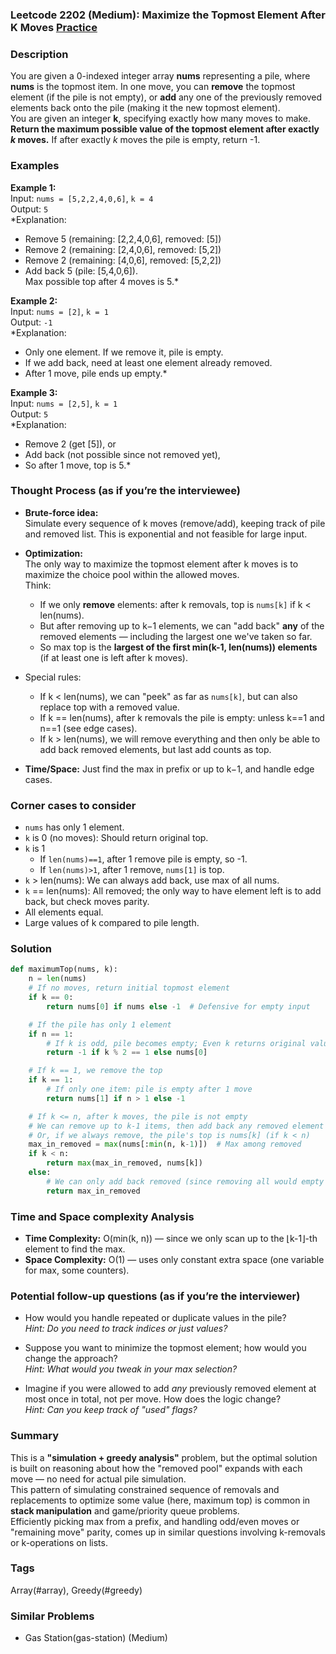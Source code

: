 ### Leetcode 2202 (Medium): Maximize the Topmost Element After K Moves [Practice](https://leetcode.com/problems/maximize-the-topmost-element-after-k-moves)

### Description  
You are given a 0-indexed integer array **nums** representing a pile, where **nums** is the topmost item. In one move, you can **remove** the topmost element (if the pile is not empty), or **add** any one of the previously removed elements back onto the pile (making it the new topmost element).  
You are given an integer **k**, specifying exactly how many moves to make.  
**Return the maximum possible value of the topmost element after exactly _k_ moves.** If after exactly _k_ moves the pile is empty, return -1.

### Examples  

**Example 1:**  
Input: `nums = [5,2,2,4,0,6]`, `k = 4`  
Output: `5`  
*Explanation:  
- Remove 5 (remaining: [2,2,4,0,6], removed: [5])  
- Remove 2 (remaining: [2,4,0,6], removed: [5,2])  
- Remove 2 (remaining: [4,0,6], removed: [5,2,2])  
- Add back 5 (pile: [5,4,0,6]).  
Max possible top after 4 moves is 5.*

**Example 2:**  
Input: `nums = [2]`, `k = 1`  
Output: `-1`  
*Explanation:  
- Only one element. If we remove it, pile is empty.  
- If we add back, need at least one element already removed.  
- After 1 move, pile ends up empty.*

**Example 3:**  
Input: `nums = [2,5]`, `k = 1`  
Output: `5`  
*Explanation:  
- Remove 2 (get [5]), or  
- Add back (not possible since not removed yet),  
- So after 1 move, top is 5.*

### Thought Process (as if you’re the interviewee)  
- **Brute-force idea:**  
  Simulate every sequence of k moves (remove/add), keeping track of pile and removed list. This is exponential and not feasible for large input.

- **Optimization:**  
  The only way to maximize the topmost element after k moves is to maximize the choice pool within the allowed moves.  
  Think:  
  - If we only **remove** elements: after k removals, top is `nums[k]` if k < len(nums).
  - But after removing up to k−1 elements, we can "add back" **any** of the removed elements — including the largest one we've taken so far.
  - So max top is the **largest of the first min(k-1, len(nums)) elements** (if at least one is left after k moves).

- Special rules:
  - If k < len(nums), we can "peek" as far as `nums[k]`, but can also replace top with a removed value.
  - If k == len(nums), after k removals the pile is empty: unless k==1 and n==1 (see edge cases).
  - If k > len(nums), we will remove everything and then only be able to add back removed elements, but last add counts as top.

- **Time/Space:** Just find the max in prefix or up to k−1, and handle edge cases.

### Corner cases to consider  
- `nums` has only 1 element.
- `k` is 0 (no moves): Should return original top.
- `k` is 1   
    - If `len(nums)==1`, after 1 remove pile is empty, so -1.  
    - If `len(nums)>1`, after 1 remove, `nums[1]` is top.
- `k` > len(nums): We can always add back, use max of all nums.
- `k` == len(nums): All removed; the only way to have element left is to add back, but check moves parity.
- All elements equal.
- Large values of k compared to pile length.

### Solution

```python
def maximumTop(nums, k):
    n = len(nums)
    # If no moves, return initial topmost element
    if k == 0:
        return nums[0] if nums else -1  # Defensive for empty input

    # If the pile has only 1 element
    if n == 1:
        # If k is odd, pile becomes empty; Even k returns original value
        return -1 if k % 2 == 1 else nums[0]

    # If k == 1, we remove the top
    if k == 1:
        # If only one item: pile is empty after 1 move
        return nums[1] if n > 1 else -1

    # If k <= n, after k moves, the pile is not empty
    # We can remove up to k-1 items, then add back any removed element (max of nums[:k-1])
    # Or, if we always remove, the pile's top is nums[k] (if k < n)
    max_in_removed = max(nums[:min(n, k-1)])  # Max among removed
    if k < n:
        return max(max_in_removed, nums[k])
    else:
        # We can only add back removed (since removing all would empty the pile)
        return max_in_removed
```

### Time and Space complexity Analysis  

- **Time Complexity:** O(min(k, n)) — since we only scan up to the ⌊k-1⌋-th element to find the max.
- **Space Complexity:** O(1) — uses only constant extra space (one variable for max, some counters).

### Potential follow-up questions (as if you’re the interviewer)  

- How would you handle repeated or duplicate values in the pile?  
  *Hint: Do you need to track indices or just values?*

- Suppose you want to minimize the topmost element; how would you change the approach?  
  *Hint: What would you tweak in your max selection?*

- Imagine if you were allowed to add *any* previously removed element at most once in total, not per move. How does the logic change?  
  *Hint: Can you keep track of "used" flags?*

### Summary
This is a **"simulation + greedy analysis"** problem, but the optimal solution is built on reasoning about how the "removed pool" expands with each move — no need for actual pile simulation.  
This pattern of simulating constrained sequence of removals and replacements to optimize some value (here, maximum top) is common in **stack manipulation** and game/priority queue problems.  
Efficiently picking max from a prefix, and handling odd/even moves or "remaining move" parity, comes up in similar questions involving k-removals or k-operations on lists.

### Tags
Array(#array), Greedy(#greedy)

### Similar Problems
- Gas Station(gas-station) (Medium)